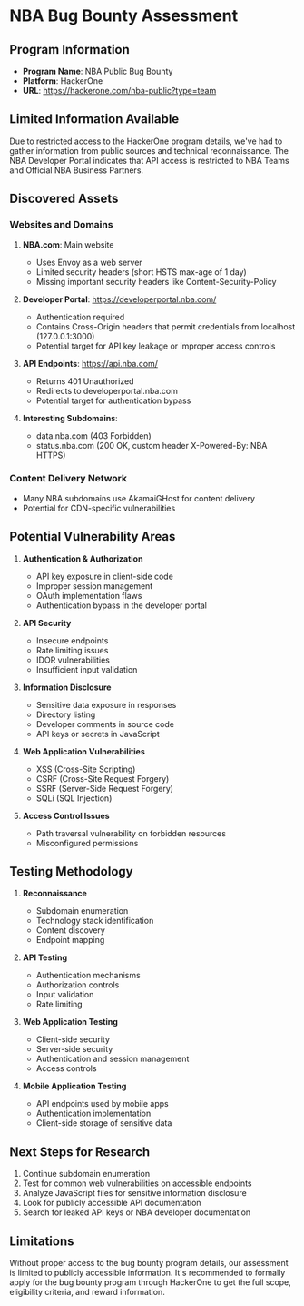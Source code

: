 # NBA Bug Bounty Assessment

## Program Information
- **Program Name**: NBA Public Bug Bounty
- **Platform**: HackerOne
- **URL**: https://hackerone.com/nba-public?type=team

## Limited Information Available
Due to restricted access to the HackerOne program details, we've had to gather information from public sources and technical reconnaissance. The NBA Developer Portal indicates that API access is restricted to NBA Teams and Official NBA Business Partners.

## Discovered Assets

### Websites and Domains
1. **NBA.com**: Main website
   - Uses Envoy as a web server
   - Limited security headers (short HSTS max-age of 1 day)
   - Missing important security headers like Content-Security-Policy
   
2. **Developer Portal**: https://developerportal.nba.com/
   - Authentication required
   - Contains Cross-Origin headers that permit credentials from localhost (127.0.0.1:3000)
   - Potential target for API key leakage or improper access controls
   
3. **API Endpoints**: https://api.nba.com/ 
   - Returns 401 Unauthorized
   - Redirects to developerportal.nba.com
   - Potential target for authentication bypass

4. **Interesting Subdomains**:
   - data.nba.com (403 Forbidden)
   - status.nba.com (200 OK, custom header X-Powered-By: NBA HTTPS)

### Content Delivery Network
- Many NBA subdomains use AkamaiGHost for content delivery
- Potential for CDN-specific vulnerabilities

## Potential Vulnerability Areas

1. **Authentication & Authorization**
   - API key exposure in client-side code
   - Improper session management
   - OAuth implementation flaws
   - Authentication bypass in the developer portal

2. **API Security**
   - Insecure endpoints
   - Rate limiting issues
   - IDOR vulnerabilities
   - Insufficient input validation

3. **Information Disclosure**
   - Sensitive data exposure in responses
   - Directory listing
   - Developer comments in source code
   - API keys or secrets in JavaScript

4. **Web Application Vulnerabilities**
   - XSS (Cross-Site Scripting)
   - CSRF (Cross-Site Request Forgery)
   - SSRF (Server-Side Request Forgery)
   - SQLi (SQL Injection)

5. **Access Control Issues**
   - Path traversal vulnerability on forbidden resources
   - Misconfigured permissions

## Testing Methodology

1. **Reconnaissance**
   - Subdomain enumeration
   - Technology stack identification
   - Content discovery
   - Endpoint mapping

2. **API Testing**
   - Authentication mechanisms
   - Authorization controls
   - Input validation
   - Rate limiting

3. **Web Application Testing**
   - Client-side security
   - Server-side security
   - Authentication and session management
   - Access controls

4. **Mobile Application Testing**
   - API endpoints used by mobile apps
   - Authentication implementation
   - Client-side storage of sensitive data

## Next Steps for Research

1. Continue subdomain enumeration
2. Test for common web vulnerabilities on accessible endpoints
3. Analyze JavaScript files for sensitive information disclosure
4. Look for publicly accessible API documentation
5. Search for leaked API keys or NBA developer documentation

## Limitations

Without proper access to the bug bounty program details, our assessment is limited to publicly accessible information. It's recommended to formally apply for the bug bounty program through HackerOne to get the full scope, eligibility criteria, and reward information. 